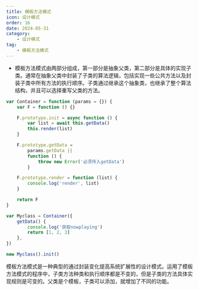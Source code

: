 ```yaml
---
title: 模板方法模式
icon: 设计模式
order: 16
date: 2024-05-31
category:
    - 设计模式
tag:
    - 模板方法模式
---
```


- 模板方法模式由两部分组成，第一部分是抽象父类，第二部分是具体的实现子类。通常在抽象父类中封装了子类的算法逻辑，包括实现一些公共方法以及封装子类中所有方法的执行顺序。子类通过继承这个抽象类，也继承了整个算法结构，并且可以选择重写父类的方法。

```js
var Container = function (params = {}) {
    var F = function () {}

    F.prototype.init = async function () {
        var list = await this.getData()
        this.render(list)
    }

    F.prototype.getData =
        params.getData ||
        function () {
            throw new Error('必须传入getData')
        }

    F.prototype.render = function (list) {
        console.log('render', list)
    }

    return F
}

var Myclass = Container({
    getData() {
        console.log('获取nowplaying')
        return [1, 2, 3]
    },
})

new Myclass().init()
```

模板方法模式是一种典型的通过封装变化提高系统扩展性的设计模式。运用了模板方法模式的程序中，子类方法种类和执行顺序都是不变的，但是子类的方法具体实现规则是可变的。父类是个模板，子类可以添加，就增加了不同的功能。
